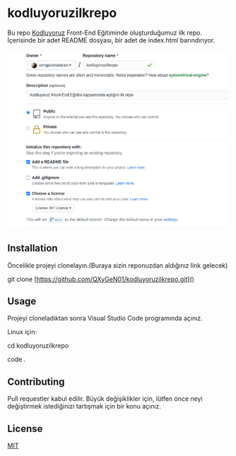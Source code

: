 # kodluyoruzilkrepo
Bu repo [Kodluyoruz](https://app.patika.dev/egitimlerhttps://app.patika.dev/egitimler) Front-End Eğitiminde oluşturduğumuz ilk repo. İçerisinde bir adet README dosyası, bir adet de index.html barındırıyor.

![Proje Resmi](img/github.png)

## Installation
Öncelikle projeyi clonelayın.(Buraya sizin reponuzdan aldığınız link gelecek)

git clone  [https://github.com/QXyGeN01/kodluyoruzilkrepo.git]()

## Usage
Projeyi cloneladıktan sonra Visual Studio Code programında açınız.

Linux için:

cd kodluyoruzilkrepo

code .
## Contributing
Pull requestler kabul edilir. Büyük değişiklikler için, lütfen önce neyi değiştirmek istediğinizi tartışmak için bir konu açınız.

## License
[MIT](https://github.com/QXyGeN01/kodluyoruzilkrepo/blob/main/LICENSE)